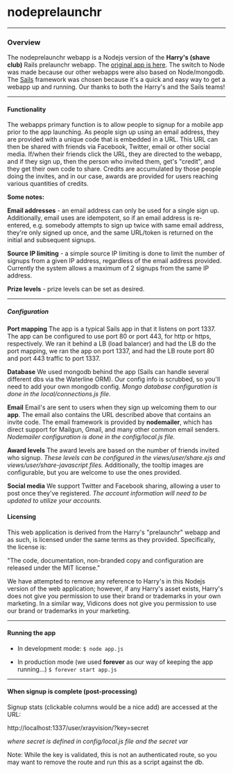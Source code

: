 # nodeprelaunchr

---------------------------------------------------------------------

### Overview

The nodeprelaunchr webapp is a Nodejs version of the **Harry's (shave club)** Rails prelaunchr webapp. 
The [original app is here](https://github.com/harrystech/prelaunchr).  The switch to Node was made because 
our other webapps were also based on Node/mongodb. The [Sails](http://sailsjs.org) framework was chosen because 
it's a quick and easy way to get a webapp up and running. Our thanks to both the Harry's and the Sails teams!

------------------------------------------------------------------------
#### Functionality

The webapps primary function is to allow people to signup for a mobile app prior to the app launching. As 
people sign up using an email address, they are provided with a unique code that is embedded in a URL. This URL 
can then be shared with friends via Facebook, Twitter, email or other social media. If/when their friends click the 
URL, they are directed to the webapp, and if they sign up, then the person who invited them, get's "credit", and they 
get their own code to share.
Credits are accumulated by those people doing the invites, and in our case, awards are provided for users reaching 
various quantities of credits. 


**Some notes:**

**Email addresses** - an email address can only be used for a single sign up. Additionally, email uses 
are idempotent, so if an email address is re-entered, e.g. somebody attempts to sign up twice with same email address, 
they're only signed up once, and the same URL/token is returned on the initial and subsequent signups.

**Source IP limiting** - a simple source IP limiting is done to limit the number of signups from a given IP
 address, regardless of the email address provided. Currently the system allows a maximum of 2 signups from the same 
 IP address.  

**Prize levels** - prize levels can be set as desired. 


------------------------------------------------------------------------
##### Configuration
**Port mapping**
The app is a typical Sails app in that it listens on port 1337. The app can be configured to use port 80 or port
443, for http or https, respectively. We ran it behind a LB (load balancer) and had the LB do the port mapping,
we ran the app on port 1337, and had the LB route port 80 and port 443 traffic to port 1337. 

**Database**
We used mongodb behind the app (Sails can handle several different dbs via the Waterline ORM). Our config info 
is scrubbed, so you'll need to add your own mongodb config. *Mongo database configuration is done in the
 local/connections.js file*.

**Email**
Email's are sent to users when they sign up welcoming them to our **app**. The email also contains the URL described
 above that contains an invite code. The email framework is provided by **nodemailer**, which has direct support for
 Mailgun, Gmail, and many other common email senders. *Nodemailer configuration is done in the config/local.js file.*

**Award levels**
The award levels are based on the number of friends invited who signup. *These levels can be configured in the 
views/user/share.ejs and views/user/share-javascript files.* Additionally, the tooltip images are configurable, but 
you are welcome to use the ones provided.

**Social media**
We support Twitter and Facebook sharing, allowing a user to post once they've registered. *The account information
will need to be updated to utilize your accounts.*


#### Licensing
This web application is derived from the Harry's "prelaunchr" webapp and as such, is licensed under the same terms as 
they provided. Specifically, the license is:

"The code, documentation, non-branded copy and configuration are released under the MIT license."
 
We have attempted to remove any reference to Harry's in this Nodejs version of the web application; however, if 
any Harry's asset exists, Harry's does not give you permission to use their brand or trademarks in your own marketing. 
In a similar way, Vidicons does not give you permission to use our brand or trademarks in your marketing.



------------------------------------------------------------------------

#### Running the app

- In development mode:
`$ node app.js`


- In production mode (we used **forever** as our way of keeping the app running...)
`$ forever start app.js`

------------------------------------------------------------------------
#### When signup is complete (post-processing)

Signup stats (clickable columns would be a nice add) are accessed at the URL: 

http://localhost:1337/user/xrayvision/?key=secret

*where secret is defined in config/local.js file and the secret var*

Note: While the key is validated, this is not an authenticated route, so you may want to remove the route and run 
this as a script against the db.

